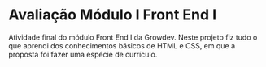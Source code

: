 # Avaliação Módulo I Front End I

Atividade final do módulo Front End I da Growdev. Neste projeto fiz tudo o que aprendi dos conhecimentos básicos de HTML e CSS, em que a proposta foi fazer uma espécie de currículo.
